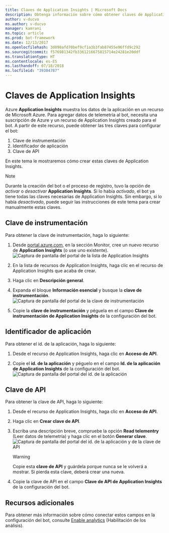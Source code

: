 ```yaml
---
title: Claves de Application Insights | Microsoft Docs
description: Obtenga información sobre cómo obtener claves de Application Insights para agregar datos de telemetría a un bot.
author: v-ducvo
ms.author: v-ducvo
manager: kamrani
ms.topic: article
ms.prod: bot-framework
ms.date: 12/13/2017
ms.openlocfilehash: 3d098afd70bef9cf1a3b3fab87455e96ffd9c292
ms.sourcegitcommit: f576981342fb3361216675815714e24281e20ddf
ms.translationtype: HT
ms.contentlocale: es-ES
ms.lasthandoff: 07/18/2018
ms.locfileid: "39304787"
---
```

# <a name="application-insights-keys"></a>Claves de Application Insights

Azure **Application Insights** muestra los datos de la aplicación en un recurso de Microsoft Azure. Para agregar datos de telemetría al bot, necesita una suscripción de Azure y un recurso de Application Insights creado para el bot. A partir de este recurso, puede obtener las tres claves para configurar el bot:

1. Clave de instrumentación
2. Identificador de aplicación
3. Clave de API

En este tema le mostraremos cómo crear estas claves de Application Insights.

> [!NOTE]
> Durante la creación del bot o el proceso de registro, tuvo la opción de *activar* o *desactivar* **Application Insights**. Si lo había *activado*, el bot ya tiene todas las claves necesarias de Application Insights. Sin embargo, si lo había *desactivado*, puede seguir las instrucciones de este tema para crear manualmente estas claves.

## <a name="instrumentation-key"></a>Clave de instrumentación

Para obtener la clave de instrumentación, haga lo siguiente:
1. Desde [portal.azure.com](http://portal.azure.com), en la sección Monitor, cree un nuevo recurso de **Application Insights** (o use uno existente).
![Captura de pantalla del portal de la lista de Application Insights](~/media/portal-app-insights-add-new.png)

2. En la lista de recursos de Application Insights, haga clic en el recurso de Application Insights que acaba de crear.

3. Haga clic en **Descripción general**.

4. Expanda el bloque **Información esencial** y busque la **clave de instrumentación**. 
![Captura de pantalla del portal de la clave de instrumentación](~/media/portal-app-insights-instrumentation-key.png)

5. Copie la **clave de instrumentación** y péguela en el campo **Clave de instrumentación de Application Insights** de la configuración del bot.

## <a name="application-id"></a>Identificador de aplicación

Para obtener el id. de la aplicación, haga lo siguiente:
1. Desde el recurso de Application Insights, haga clic en **Acceso de API**.

2. Copie el **id. de la aplicación** y péguelo en el campo **Id. de la aplicación de Application Insights** de la configuración del bot. 
![Captura de pantalla del portal del id. de la aplicación](~/media/portal-app-insights-appid.png)

## <a name="api-key"></a>Clave de API

Para obtener la clave de API, haga lo siguiente:
1. Desde el recurso de Application Insights, haga clic en **Acceso de API**.

2. Haga clic en **Crear clave de API**.

3. Escriba una descripción breve, compruebe la opción **Read telementry** (Leer datos de telemetría) y haga clic en el botón **Generar clave**.
![Captura de pantalla del portal del id. de la aplicación y de la clave de API](~/media/portal-app-insights-appid-apikey.png)

   > [!WARNING]
   > Copie esta **clave de API** y guárdela porque nunca se le volverá a mostrar. Si pierda esta clave, deberá crear una nueva.

4. Copie la clave de API en el campo **Clave de API de Application Insights** de la configuración del bot.

## <a name="additional-resources"></a>Recursos adicionales
Para obtener más información sobre cómo conectar estos campos en la configuración del bot, consulte [Enable analytics](~/bot-service-manage-analytics.md#enable-analytics) (Habilitación de los análisis).